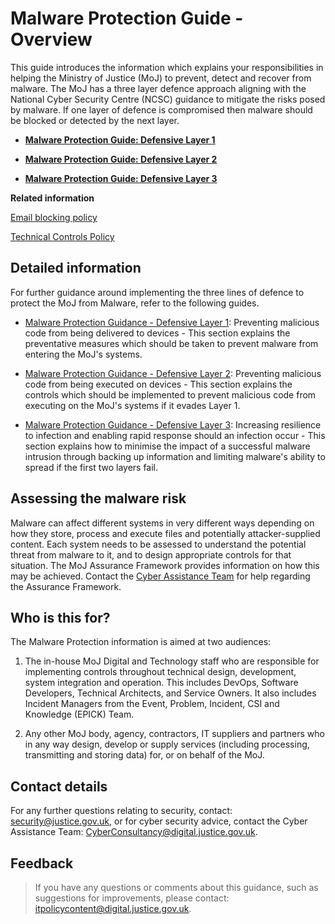 # Malware Protection Guide - Overview

This guide introduces the information which explains your responsibilities in helping the Ministry of Justice \(MoJ\) to prevent, detect and recover from malware. The MoJ has a three layer defence approach aligning with the National Cyber Security Centre \(NCSC\) guidance to mitigate the risks posed by malware. If one layer of defence is compromised then malware should be blocked or detected by the next layer.

<a name="[malware-protection-guide:-defensive-layer-1](malware-protection-guidance-defensive-layer-1.md)"></a>

-   **[Malware Protection Guide: Defensive Layer 1](malware-protection-guidance-defensive-layer-1.md)**  

<a name="[malware-protection-guide:-defensive-layer-2](malware-protection-guidance-defensive-layer-2.md)"></a>

-   **[Malware Protection Guide: Defensive Layer 2](malware-protection-guidance-defensive-layer-2.md)**  

<a name="[malware-protection-guide:-defensive-layer-3](malware-protection-guidance-defensive-layer-3.md)"></a>

-   **[Malware Protection Guide: Defensive Layer 3](malware-protection-guidance-defensive-layer-3.md)**  


**Related information**  


[Email blocking policy](email-blocklist-policy.md)

[Technical Controls Policy](technical-controls-policy.md)

## Detailed information

For further guidance around implementing the three lines of defence to protect the MoJ from Malware, refer to the following guides.

-   [Malware Protection Guidance - Defensive Layer 1](malware-protection-guidance-defensive-layer-1.md): Preventing malicious code from being delivered to devices - This section explains the preventative measures which should be taken to prevent malware from entering the MoJ's systems.

-   [Malware Protection Guidance - Defensive Layer 2](malware-protection-guidance-defensive-layer-2.md): Preventing malicious code from being executed on devices - This section explains the controls which should be implemented to prevent malicious code from executing on the MoJ's systems if it evades Layer 1.

-   [Malware Protection Guidance - Defensive Layer 3](malware-protection-guidance-defensive-layer-3.md): Increasing resilience to infection and enabling rapid response should an infection occur - This section explains how to minimise the impact of a successful malware intrusion through backing up information and limiting malware's ability to spread if the first two layers fail.


## Assessing the malware risk

Malware can affect different systems in very different ways depending on how they store, process and execute files and potentially attacker-supplied content. Each system needs to be assessed to understand the potential threat from malware to it, and to design appropriate controls for that situation. The MoJ Assurance Framework provides information on how this may be achieved. Contact the [Cyber Assistance Team](#contact-details) for help regarding the Assurance Framework.

## Who is this for?

The Malware Protection information is aimed at two audiences:

1.  The in-house MoJ Digital and Technology staff who are responsible for implementing controls throughout technical design, development, system integration and operation. This includes DevOps, Software Developers, Technical Architects, and Service Owners. It also includes Incident Managers from the Event, Problem, Incident, CSI and Knowledge \(EPICK\) Team.

2.  Any other MoJ body, agency, contractors, IT suppliers and partners who in any way design, develop or supply services \(including processing, transmitting and storing data\) for, or on behalf of the MoJ.


## Contact details

For any further questions relating to security, contact: [security@justice.gov.uk](mailto:security@justice.gov.uk), or for cyber security advice, contact the Cyber Assistance Team: [CyberConsultancy@digital.justice.gov.uk](mailto:CyberConsultancy@digital.justice.gov.uk).

## Feedback

> If you have any questions or comments about this guidance, such as suggestions for improvements, please contact: [itpolicycontent@digital.justice.gov.uk](mailto:itpolicycontent@digital.justice.gov.uk).

